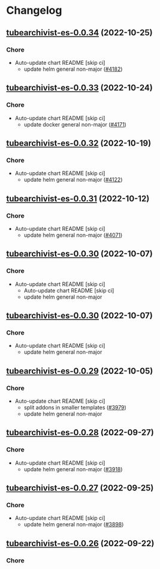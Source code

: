 # Changelog



## [tubearchivist-es-0.0.34](https://github.com/truecharts/charts/compare/tubearchivist-es-0.0.33...tubearchivist-es-0.0.34) (2022-10-25)

### Chore

- Auto-update chart README [skip ci]
  - update helm general non-major ([#4182](https://github.com/truecharts/charts/issues/4182))




## [tubearchivist-es-0.0.33](https://github.com/truecharts/charts/compare/tubearchivist-es-0.0.32...tubearchivist-es-0.0.33) (2022-10-24)

### Chore

- Auto-update chart README [skip ci]
  - update docker general non-major ([#4171](https://github.com/truecharts/charts/issues/4171))




## [tubearchivist-es-0.0.32](https://github.com/truecharts/charts/compare/tubearchivist-es-0.0.31...tubearchivist-es-0.0.32) (2022-10-19)

### Chore

- Auto-update chart README [skip ci]
  - update helm general non-major ([#4122](https://github.com/truecharts/charts/issues/4122))




## [tubearchivist-es-0.0.31](https://github.com/truecharts/charts/compare/tubearchivist-es-0.0.30...tubearchivist-es-0.0.31) (2022-10-12)

### Chore

- Auto-update chart README [skip ci]
  - update helm general non-major ([#4071](https://github.com/truecharts/charts/issues/4071))




## [tubearchivist-es-0.0.30](https://github.com/truecharts/charts/compare/tubearchivist-es-0.0.29...tubearchivist-es-0.0.30) (2022-10-07)

### Chore

- Auto-update chart README [skip ci]
  - Auto-update chart README [skip ci]
  - update helm general non-major




## [tubearchivist-es-0.0.30](https://github.com/truecharts/charts/compare/tubearchivist-es-0.0.29...tubearchivist-es-0.0.30) (2022-10-07)

### Chore

- Auto-update chart README [skip ci]
  - update helm general non-major




## [tubearchivist-es-0.0.29](https://github.com/truecharts/charts/compare/tubearchivist-es-0.0.28...tubearchivist-es-0.0.29) (2022-10-05)

### Chore

- Auto-update chart README [skip ci]
  - split addons in smaller templates ([#3979](https://github.com/truecharts/charts/issues/3979))
  - update helm general non-major




## [tubearchivist-es-0.0.28](https://github.com/truecharts/charts/compare/tubearchivist-es-0.0.27...tubearchivist-es-0.0.28) (2022-09-27)

### Chore

- Auto-update chart README [skip ci]
  - update helm general non-major ([#3918](https://github.com/truecharts/charts/issues/3918))




## [tubearchivist-es-0.0.27](https://github.com/truecharts/charts/compare/tubearchivist-es-0.0.26...tubearchivist-es-0.0.27) (2022-09-25)

### Chore

- Auto-update chart README [skip ci]
  - update helm general non-major ([#3898](https://github.com/truecharts/charts/issues/3898))




## [tubearchivist-es-0.0.26](https://github.com/truecharts/charts/compare/tubearchivist-es-0.0.24...tubearchivist-es-0.0.26) (2022-09-22)

### Chore
